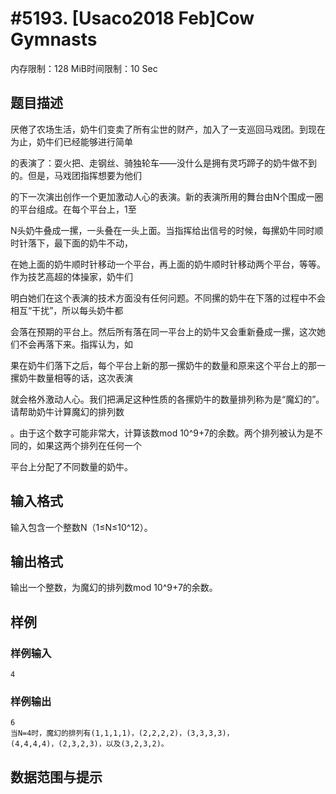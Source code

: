 # #5193. [Usaco2018 Feb]Cow Gymnasts

内存限制：128 MiB时间限制：10 Sec

## 题目描述

厌倦了农场生活，奶牛们变卖了所有尘世的财产，加入了一支巡回马戏团。到现在为止，奶牛们已经能够进行简单

的表演了：耍火把、走钢丝、骑独轮车&mdash;&mdash;没什么是拥有灵巧蹄子的奶牛做不到的。但是，马戏团指挥想要为他们

的下一次演出创作一个更加激动人心的表演。新的表演所用的舞台由N个围成一圈的平台组成。在每个平台上，1至

N头奶牛叠成一摞，一头叠在一头上面。当指挥给出信号的时候，每摞奶牛同时顺时针落下，最下面的奶牛不动，

在她上面的奶牛顺时针移动一个平台，再上面的奶牛顺时针移动两个平台，等等。作为技艺高超的体操家，奶牛们

明白她们在这个表演的技术方面没有任何问题。不同摞的奶牛在下落的过程中不会相互&ldquo;干扰&rdquo;，所以每头奶牛都

会落在预期的平台上。然后所有落在同一平台上的奶牛又会重新叠成一摞，这次她们不会再落下来。指挥认为，如

果在奶牛们落下之后，每个平台上新的那一摞奶牛的数量和原来这个平台上的那一摞奶牛数量相等的话，这次表演

就会格外激动人心。我们把满足这种性质的各摞奶牛的数量排列称为是&ldquo;魔幻的&rdquo;。请帮助奶牛计算魔幻的排列数

。由于这个数字可能非常大，计算该数mod 10^9+7的余数。两个排列被认为是不同的，如果这两个排列在任何一个

平台上分配了不同数量的奶牛。

## 输入格式

输入包含一个整数N（1&le;N&le;10^12）。

## 输出格式

输出一个整数，为魔幻的排列数mod 10^9+7的余数。

## 样例

### 样例输入

    
    4
    
    

### 样例输出

    
    6
    当N=4时，魔幻的排列有(1,1,1,1)，(2,2,2,2)，(3,3,3,3)，
    (4,4,4,4)，(2,3,2,3)，以及(3,2,3,2)。
    

## 数据范围与提示
